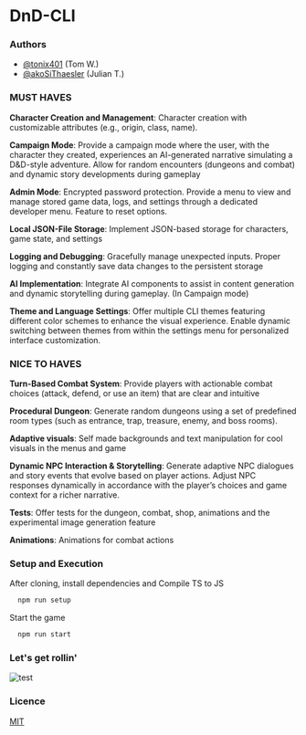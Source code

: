 
# **DnD-CLI**

### **Authors**

- [@tonix401](https://github.com/tonix401) (Tom W.)
- [@akoSiThaesler](https://github.com/akoSiThaesler) (Julian T.)

### **MUST HAVES**
**Character Creation and Management**: 
Character creation with customizable attributes (e.g., origin, class, name).

**Campaign Mode**: Provide a campaign mode where the user, with the character they created, experiences an AI-generated narrative simulating a D&D-style adventure. Allow for random encounters (dungeons and combat) and dynamic story developments during gameplay 

**Admin Mode**: Encrypted password protection. Provide a menu to view and manage stored game data, logs, and settings through a dedicated developer menu. Feature to reset options.

**Local JSON-File Storage**: Implement JSON-based storage for characters, game state, and settings

**Logging and Debugging**: Gracefully manage unexpected inputs. Proper logging and constantly save data changes to the persistent storage

**AI Implementation**: Integrate AI components to assist in content generation and dynamic storytelling during gameplay. (In Campaign mode)

**Theme and Language Settings**: Offer multiple CLI themes featuring different color schemes to enhance the visual experience. Enable dynamic switching between themes from within the settings menu for personalized interface customization.

### **NICE TO HAVES**

**Turn-Based Combat System**: Provide players with actionable combat choices (attack, defend, or use an item) that are clear and intuitive

**Procedural Dungeon**: Generate random dungeons using a set of predefined room types (such as entrance, trap, treasure, enemy, and boss rooms).

**Adaptive visuals**: Self made backgrounds and text manipulation for cool visuals in the menus and game

**Dynamic NPC Interaction & Storytelling**: Generate adaptive NPC dialogues and story events that evolve based on player actions. Adjust NPC responses dynamically in accordance with the player’s choices and game context for a richer narrative.

**Tests**: Offer tests for the dungeon, combat, shop, animations and the experimental image generation feature

**Animations**: Animations for combat actions

### **Setup and Execution**

After cloning, install dependencies and Compile TS to JS

```bash
  npm run setup
```

Start the game

```bash
  npm run start
```

### Let's get rollin'
![test](https://media.giphy.com/media/v1.Y2lkPTc5MGI3NjExdXo5cGg4eHpmZTZqYmtkcWJmdHMzZWozNHMyZDd4dHd4c2NsN2ZsNSZlcD12MV9naWZzX3NlYXJjaCZjdD1n/3oriNPdeu2W1aelciY/giphy.gif)

### Licence
[MIT](https://choosealicense.com/licenses/mit/)
